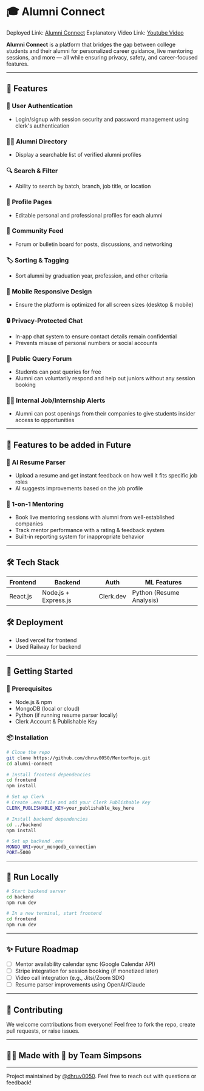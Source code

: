 # 🎓 Alumni Connect

Deployed Link: [Alumni Connect](https://alumni-connect-frontend.vercel.app/)
Explanatory Video Link: [Youtube Video](https://youtu.be/vz08cN-tbw4)

**Alumni Connect** is a platform that bridges the gap between college students and their alumni for personalized career guidance, live mentoring sessions, and more — all while ensuring privacy, safety, and career-focused features.

---

## 🚀 Features

### 👤 User Authentication
- Login/signup with session security and password management using clerk's authentication

### 👨‍🎓 Alumni Directory
- Display a searchable list of verified alumni profiles

### 🔍 Search & Filter
- Ability to search by batch, branch, job title, or location

### 📝 Profile Pages
- Editable personal and professional profiles for each alumni

### 💬 Community Feed
- Forum or bulletin board for posts, discussions, and networking

### 🏷️ Sorting & Tagging
- Sort alumni by graduation year, profession, and other criteria

### 📱 Mobile Responsive Design
- Ensure the platform is optimized for all screen sizes (desktop & mobile)

### 🔒 Privacy-Protected Chat
- In-app chat system to ensure contact details remain confidential
- Prevents misuse of personal numbers or social accounts

### 📢 Public Query Forum
- Students can post queries for free
- Alumni can voluntarily respond and help out juniors without any session booking

### 🧑‍💼 Internal Job/Internship Alerts
- Alumni can post openings from their companies to give students insider access to opportunities

---

## 🚀 Features to be added in Future

### 📄 AI Resume Parser
- Upload a resume and get instant feedback on how well it fits specific job roles
- AI suggests improvements based on the job profile


### 🔗 1-on-1 Mentoring
- Book live mentoring sessions with alumni from well-established companies
- Track mentor performance with a rating & feedback system
- Built-in reporting system for inappropriate behavior

---

## 🛠️ Tech Stack

| Frontend | Backend | Auth | ML Features |
| -------- | ------- | ---- | ------------ |
| React.js | Node.js + Express.js | Clerk.dev | Python (Resume Analysis) |

## 🛠️ Deployment
- Used vercel for frontend 
- Used Railway for backend

---

## 🧪 Getting Started

### 🧩 Prerequisites
- Node.js & npm
- MongoDB (local or cloud)
- Python (if running resume parser locally)
- Clerk Account & Publishable Key

### 📦 Installation

```bash
# Clone the repo
git clone https://github.com/dhruv0050/MentorMojo.git
cd alumni-connect

# Install frontend dependencies
cd frontend
npm install

# Set up Clerk
# Create .env file and add your Clerk Publishable Key
CLERK_PUBLISHABLE_KEY=your_publishable_key_here

# Install backend dependencies
cd ../backend
npm install

# Set up backend .env
MONGO_URI=your_mongodb_connection
PORT=5000
```

---

## 🧯 Run Locally

```bash
# Start backend server
cd backend
npm run dev

# In a new terminal, start frontend
cd frontend
npm run dev
```

---

## ✨ Future Roadmap
- [ ] Mentor availability calendar sync (Google Calendar API)
- [ ] Stripe integration for session booking (if monetized later)
- [ ] Video call integration (e.g., Jitsi/Zoom SDK)
- [ ] Resume parser improvements using OpenAI/Claude

---

## 🤝 Contributing

We welcome contributions from everyone! Feel free to fork the repo, create pull requests, or raise issues.

---

## 🙋‍♀️ Made with 💙 by Team Simpsons
---
Project maintained by [@dhruv0050](https://github.com/dhruv0050). 
Feel free to reach out with questions or feedback!

